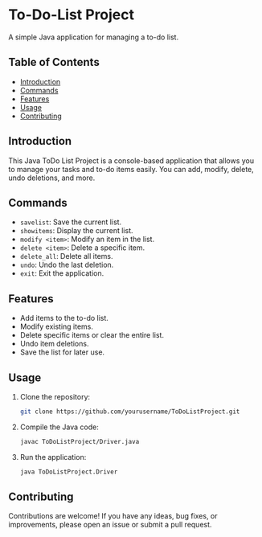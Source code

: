 # To-Do-List Project

A simple Java application for managing a to-do list.

## Table of Contents

- [Introduction](#introduction)
- [Commands](#Commands)
- [Features](#features)
- [Usage](#usage)
- [Contributing](#contributing)

## Introduction

This Java ToDo List Project is a console-based application that allows you to manage your tasks and to-do items easily. You can add, modify, delete, undo deletions, and more.

## Commands

- `savelist`: Save the current list.
- `showitems`: Display the current list.
- `modify <item>`: Modify an item in the list.
- `delete <item>`: Delete a specific item.
- `delete_all`: Delete all items.
- `undo`: Undo the last deletion.
- `exit`: Exit the application.

## Features

- Add items to the to-do list.
- Modify existing items.
- Delete specific items or clear the entire list.
- Undo item deletions.
- Save the list for later use.

## Usage

1. Clone the repository:
   ```sh
   git clone https://github.com/yourusername/ToDoListProject.git

2. Compile the Java code:
   ```sh
   javac ToDoListProject/Driver.java

3. Run the application:
   ```sh
   java ToDoListProject.Driver

## Contributing
Contributions are welcome! If you have any ideas, bug fixes, or improvements, please open an issue or submit a pull request.
